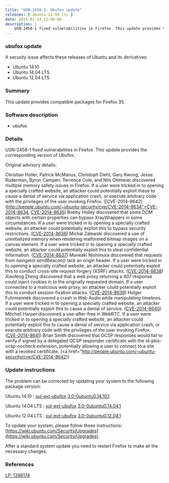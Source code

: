 ```yaml
---
title: "USN-2458-2: Ubufox update"
releases: [ ubuntu-12.04-lts ]
date: 2015-01-14 12:00:00
description: |
    USN-2458-1 fixed vulnerabilities in Firefox. This update provides the corresponding version of Ubufox.
--- 
```

 
### ubufox update

A security issue affects these releases of Ubuntu and its derivatives:

* Ubuntu 14.10
* Ubuntu 14.04 LTS
* Ubuntu 12.04 LTS

### Summary

This update provides compatible packages for Firefox 35. 

### Software description

* ubufox 

### Details

USN-2458-1 fixed vulnerabilities in Firefox. This update provides the corresponding version of Ubufox.

Original advisory details:

 Christian Holler, Patrick McManus, Christoph Diehl, Gary Kwong, Jesse Ruderman, Byron Campen, Terrence Cole, and Nils Ohlmeier discovered multiple memory safety issues in Firefox. If a user were tricked in to opening a specially crafted website, an attacker could potentially exploit these to cause a denial of service via application crash, or execute arbitrary code with the privileges of the user invoking Firefox. ([CVE-2014-8642](http://people.ubuntu.com/~ubuntu-security/cve/CVE-2014-8634">CVE-2014-8634</a>, <a href="http://people.ubuntu.com/~ubuntu-security/cve/CVE-2014-8635">CVE-2014-8635</a>) Bobby Holley discovered that some DOM objects with certain properties can bypass XrayWrappers in some circumstances. If a user were tricked in to opening a specially crafted website, an attacker could potentially exploit this to bypass security restrictions. (<a href="http://people.ubuntu.com/~ubuntu-security/cve/CVE-2014-8636">CVE-2014-8636</a>) Michal Zalewski discovered a use of uninitialized memory when rendering malformed bitmap images on a canvas element. If a user were tricked in to opening a specially crafted website, an attacker could potentially exploit this to steal confidential information. (<a href="http://people.ubuntu.com/~ubuntu-security/cve/CVE-2014-8637">CVE-2014-8637</a>) Muneaki Nishimura discovered that requests from navigator.sendBeacon() lack an origin header. If a user were tricked in to opening a specially crafted website, an attacker could potentially exploit this to conduct cross-site request forgery (XSRF) attacks. (<a href="http://people.ubuntu.com/~ubuntu-security/cve/CVE-2014-8638">CVE-2014-8638</a>) Xiaofeng Zheng discovered that a web proxy returning a 407 response could inject cookies in to the originally requested domain. If a user connected to a malicious web proxy, an attacker could potentially exploit this to conduct session-fixation attacks. (<a href="http://people.ubuntu.com/~ubuntu-security/cve/CVE-2014-8639">CVE-2014-8639</a>) Holger Fuhrmannek discovered a crash in Web Audio while manipulating timelines. If a user were tricked in to opening a specially crafted website, an attacker could potentially exploit this to cause a denial of service. (<a href="http://people.ubuntu.com/~ubuntu-security/cve/CVE-2014-8640">CVE-2014-8640</a>) Mitchell Harper discovered a use-after-free in WebRTC. If a user were tricked in to opening a specially crafted website, an attacker could potentially exploit this to cause a denial of service via application crash, or execute arbitrary code with the privileges of the user invoking Firefox. (<a href="http://people.ubuntu.com/~ubuntu-security/cve/CVE-2014-8641">CVE-2014-8641</a>) Brian Smith discovered that OCSP responses would fail to verify if signed by a delegated OCSP responder certificate with the id-pkix-ocsp-nocheck extension, potentially allowing a user to connect to a site with a revoked certificate. (<a href="http://people.ubuntu.com/~ubuntu-security/cve/CVE-2014-8642)) 

### Update instructions

The problem can be corrected by updating your system to the following package version:

Ubuntu 14.10
 : [xul-ext-ubufox](https://launchpad.net/ubuntu/+source/ubufox) <span> [3.0-0ubuntu0.14.10.1](https://launchpad.net/ubuntu/+source/ubufox/3.0-0ubuntu0.14.10.1) </span> 

Ubuntu 14.04 LTS
 : [xul-ext-ubufox](https://launchpad.net/ubuntu/+source/ubufox) <span> [3.0-0ubuntu0.14.04.1](https://launchpad.net/ubuntu/+source/ubufox/3.0-0ubuntu0.14.04.1) </span> 

Ubuntu 12.04 LTS
 : [xul-ext-ubufox](https://launchpad.net/ubuntu/+source/ubufox) <span> [3.0-0ubuntu0.12.04.1](https://launchpad.net/ubuntu/+source/ubufox/3.0-0ubuntu0.12.04.1) </span> 

To update your system, please follow these instructions: [https://wiki.ubuntu.com/Security/Upgrades](https://wiki.ubuntu.com/Security/Upgrades).

After a standard system update you need to restart Firefox to make all the necessary changes. 

### References

 [LP: 1398174](https://launchpad.net/bugs/1398174)
 

